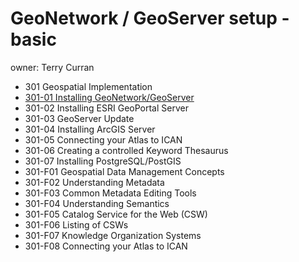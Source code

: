GeoNetwork / GeoServer setup - basic
===================================

owner: Terry Curran

- 301 Geospatial Implementation
- [301-01 Installing GeoNetwork/GeoServer](documents/301-01_Installing_GeoNetwork_GeoServer.md "Installing GeoNetwork/GeoServer")
- 301-02 Installing ESRI GeoPortal Server
- 301-03 GeoServer Update
- 301-04 Installing ArcGIS Server
- 301-05 Connecting your Atlas to ICAN
- 301-06 Creating a controlled Keyword Thesaurus
- 301-07 Installing PostgreSQL/PostGIS
- 301-F01 Geospatial Data Management Concepts
- 301-F02 Understanding Metadata
- 301-F03 Common Metadata Editing Tools
- 301-F04 Understanding Semantics
- 301-F05 Catalog Service for the Web (CSW)
- 301-F06 Listing of CSWs
- 301-F07 Knowledge Organization Systems
- 301-F08 Connecting your Atlas to ICAN
